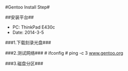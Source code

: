#Gentoo Install Step#

##安装平台##
* PC: ThinkPad E430c
* Date: 2014-3-5

###1.下载刻录光盘###

###2.测试网络###
    \# ifconfig
    \# ping -c 3 www.gentoo.org

###3.磁盘分区###

